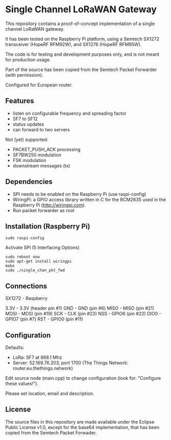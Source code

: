 Single Channel LoRaWAN Gateway
==============================
This repository contains a proof-of-concept implementation of a single
channel LoRaWAN gateway.

It has been tested on the Raspberry Pi platform, using a Semtech SX1272
transceiver (HopeRF RFM92W), and SX1276 (HopeRF RFM95W).

The code is for testing and development purposes only, and is not meant 
for production usage. 

Part of the source has been copied from the Semtech Packet Forwarder 
(with permission).

Configured for European router.

Features
--------
- listen on configurable frequency and spreading factor
- SF7 to SF12
- status updates
- can forward to two servers

Not (yet) supported:
- PACKET_PUSH_ACK processing
- SF7BW250 modulation
- FSK modulation
- downstream messages (tx)

Dependencies
------------
- SPI needs to be enabled on the Raspberry Pi (use raspi-config)
- WiringPi: a GPIO access library written in C for the BCM2835 
  used in the Raspberry Pi (http://wiringpi.com).
- Run packet forwarder as root

Installation (Raspberry Pi)
---------------------------

```
sudo raspi-config
```

Activate SPI (5 Interfacing Options)

```
sudo reboot now
sudo apt-get install wiringpi
make
sudo ./single_chan_pkt_fwd
```

Connections
-----------
SX1272 - Raspberry

3.3V   - 3.3V (header pin #1) 
GND	   - GND (pin #6)
MISO   - MISO (pin #21)
MOSI   - MOSI (pin #19)
SCK    - CLK (pin #23)
NSS    - GPIO6 (pin #22)
DIO0   - GPIO7 (pin #7)
RST    - GPIO0 (pin #11)

Configuration
-------------

Defaults:

- LoRa:   SF7 at 868.1 Mhz
- Server: 52.169.76.203, port 1700  (The Things Network: router.eu.thethings.network)

Edit source node (main.cpp) to change configuration (look for: "Configure these values!").

Please set location, email and description.

License
-------
The source files in this repository are made available under the Eclipse
Public License v1.0, except for the base64 implementation, that has been
copied from the Semtech Packet Forwader.
